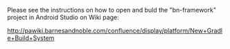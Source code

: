 Please see the instructions on how to open and buld the "bn-framework" project
in Android Studio on Wiki page:

http://pawiki.barnesandnoble.com/confluence/display/platform/New+Gradle+Build+System
